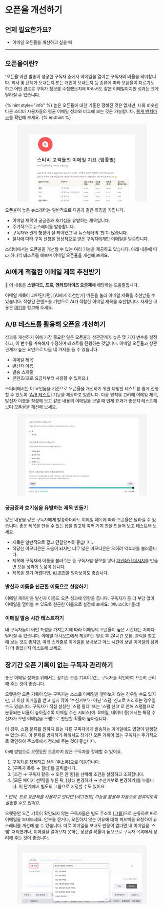# 오픈율 개선하기

## 언제 필요한가요? <a href="#id-01h6dt6efh2sbqyhqa8fdrwbmr" id="id-01h6dt6efh2sbqyhqa8fdrwbmr"></a>

* 이메일 오픈율을 개선하고 싶을 때

***

## 오픈율이란? <a href="#h_01ghaee4yctwgghxsvzydvhr4a" id="h_01ghaee4yctwgghxsvzydvhr4a"></a>

'오픈율'이란 발송이 성공한 구독자 중에서 이메일을 열어본 구독자의 비율을 의미합니다. 회사 및 단체가 보내는지 또는 개인이 보내는지 등 종류에 따라 오픈율이 다르기도 하고 어떤 경로로 구독자 정보를 수집했는지에 따라서도 같은 이메일이지만 성과는 크게 달라질 수 있습니다.

{% hint style="info" %}
높은 오픈율에 대한 기준은 정해진 것은 없지만, 나와 비슷한 다른 스티비 사용자들의 평균 이메일 성과와 비교해 보는 것은 가능합니다. [통계 벤치마크](https://benchmark.stibee.com/)를 확인해 보세요.
{% endhint %}

<figure><img src="../.gitbook/assets/image (112).png" alt=""><figcaption></figcaption></figure>



오픈율이 높은 뉴스레터는 일반적으로 다음과 같은 특징을 가집니다.

* 이메일 제목이 궁금증과 호기심을 유발하는 제목입니다.
* 주기적으로 뉴스레터를 발송합니다.
* 구독자와 관계 형성이 잘 되어있고 내 뉴스레터의 '팬'이 많습니다.
* 절차에 따라 구독 신청을 정상적으로 받은 구독자에게만 이메일을 발송합니다.

스티비에서는 오픈율을 개선할 수 있는 여러 기능을 제공하고 있습니다. 아래 내용에 따라 하나씩 테스트를 해보며 이메일 오픈율을 개선해 보세요.



## AI에게 적절한 이메일 제목 추천받기 <a href="#subject-line-ai" id="subject-line-ai"></a>

💬 이 내용은 **스탠다드, 프로, 엔터프라이즈 요금제**에 해당하는 도움말입니다.

이메일 제목이 고민된다면, \[AI에게 추천받기] 버튼을 눌러 이메일 제목을 추천받을 수 있습니다. 작성된 콘텐츠를 기반으로 AI가 적합한 이메일 제목을 추천합니다. 자세한 내용은 [여기](https://help.stibee.com/email/edit/preparing-for-send#subject-line-ai)를 참고해 주세요.

## A/B 테스트를 활용해 오픈율 개선하기 <a href="#h_01g4c52ang1cadt4tgemz0da5e" id="h_01g4c52ang1cadt4tgemz0da5e"></a>

성과를 개선하기 위해 가장 중요한 일은 오픈율과 상관관계가 높은 몇 가지 변수를 설정하고, 이 변수를 계속해서 수정하며 테스트를 진행하는 것입니다. 이메일 오픈율과 상관관계가 높은 요인으로 다음 네 가지를 들 수 있습니다.

* 이메일 제목
* 발신자 이름
* 발송 스케줄
* 콘텐츠(프로 요금제부터 사용할 수 있어요.)

스티비에서는 이 요인들을 기준으로 오픈율을 개선하기 위한 다양한 테스트를 쉽게 진행할 수 있도록 \[[A/B 테스트](../email/a-b-test.md)] 기능을 제공하고 있습니다. 다음 원칙을 고려해 이메일 제목, 발신자 이름을 작성해 보고 같은 내용의 이메일을 보낼 때 언제 효과가 좋은지 테스트해 보며 오픈율을 개선해 보세요.

<figure><img src="../.gitbook/assets/image (113).png" alt=""><figcaption></figcaption></figure>



### 궁금증과 호기심을 유발하는 제목 만들기 <a href="#h_01g4c52fqcwy71p2fbtrg2bj14" id="h_01g4c52fqcwy71p2fbtrg2bj14"></a>

같은 내용을 같은 구독자에게 발송하더라도 이메일 제목에 따라 오픈율은 달라질 수 있습니다. 좋은 제목을 만들 수 있는 팁을 참고해 여러 가지 안을 만들어 보고 테스트해 보세요.

* 제목은 일반적으로 짧고 간결할수록 좋습니다.
* 적당한 이모티콘은 도움이 되지만 너무 많은 이모티콘은 오히려 역효과를 불러옵니다.
* 제목에 구독자의 이름을 불러주는 등 구독자별 정보를 넣어 [개인화된 메시지](../email/edit/personalized-merge.md)를 만들면 오픈 성과에 도움이 됩니다.
* 제목을 짓기 어렵다면, [AI 추천](improve-open-rates.md#subject-line-ai)을 받아보아도 좋습니다.



### 발신자 이름을 친근한 이름으로 설정하기 <a href="#h_01g4c52kzad6zrp581bwtx3z0d" id="h_01g4c52kzad6zrp581bwtx3z0d"></a>

이메일 제목만큼 발신자 이름도 오픈 성과에 영향을 줍니다. 구독자가 좀 더 부담 없이 이메일을 열어볼 수 있도록 친근한 이름으로 설정해 보세요. (예. 스티비 둘리)



### 이메일 발송 시간 테스트하기 <a href="#h_01g4c52s4x4hsahsxkfjv0t6t9" id="h_01g4c52s4x4hsahsxkfjv0t6t9"></a>

내 구독자들이 어떤 특성을 가지는지에 따라 이메일의 오픈율이 높은 시간대는 저마다 달라질 수 있습니다. 이메일 대시보드에서 제공하는 발송 후 24시간 오픈, 클릭을 참고해 보는 것도 좋지만, 여러 스케줄로 이메일을 보내보고 어느 시간에 보낸 이메일의 성과가 더 좋았는지 테스트해 보세요.



## 장기간 오픈 기록이 없는 구독자 관리하기 <a href="#h_01ghaef0qtenbzf15bezjbdwx6" id="h_01ghaef0qtenbzf15bezjbdwx6"></a>

좋은 이메일 성과를 위해서는 장기간 오픈 기록이 없는 구독자를 확인하여 꾸준히 관리해 주는 것이 좋습니다.

오랫동안 오픈 기록이 없는 구독자는 스스로 이메일을 열어보지 않는 경우일 수도 있지만, 더 이상 이메일을 받고 싶지 않아 '수신거부'가 아닌 '스팸' 신고로 처리하는 경우일 수도 있습니다. 구독자가 직접 설정한 '스팸 필터' 또는 '스팸 신고'로 인해 스팸함으로 분류되는 비율이 높아질수록 이메일 수신 서비스(예: G메일, 네이버 등)에서는 특정 수신자가 보낸 이메일을 스팸으로 판단할 확률이 높아집니다.&#x20;

이 경우, 스팸 분류를 원하지 않는 다른 구독자에게 발송하는 이메일에도 영향이 발생할 수 있습니다. 이 문제를 방지하기 위해서도 장기간 오픈 기록이 없는 구독자는 주기적으로 확인하여 주소록에서 정리해 주는 것이 좋습니다.

아래 방법으로 오랫동안 오픈하지 않은 구독자를 정제할 수 있어요.

1. 구독자를 정제하고 싶은 \[주소록]으로 이동합니다.
2. \[구독자 목록 → 필터]를 클릭합니다.
3. \[조건 → 구독자 활동 → 오픈 안 함]을 선택해 조건을 설정하고 조회합니다.
4. \[모든 페이지 선택]을 누른 뒤, \[상태 변경하기 → 수신거부로 변경하기]를 누릅니다. 이 단계에서 별도의 그룹으로 지정할 수도 있어요.

_\* 만약, 프로 요금제를 사용하고 있다면 \[세그먼트] 기능을 활용해 자동으로 분류되도록 설정할 수도 있어요._

오랫동안 오픈 기록이 확인되지 않는 구독자들은 별도 주소록 \[[그룹](../list/classify-subscribers/how-to-use-groups.md)]으로 분류하여 따로 이메일을 보내보세요. 안부를 묻거나, 오픈하지 않는 이유에 대해 피드백을 요청하여 뉴스레터를 개선해 볼 수 있습니다. 따로 이메일을 보내도 반응이 없다면 내 이메일을 '스팸' 처리했거나, 이메일을 열어보지 못하는 상황일 확률이 높으므로 구독자 목록에서 정리해 주는 것이 좋습니다.

<figure><img src="../.gitbook/assets/오픈 안한 구독자 정제.png" alt=""><figcaption></figcaption></figure>
